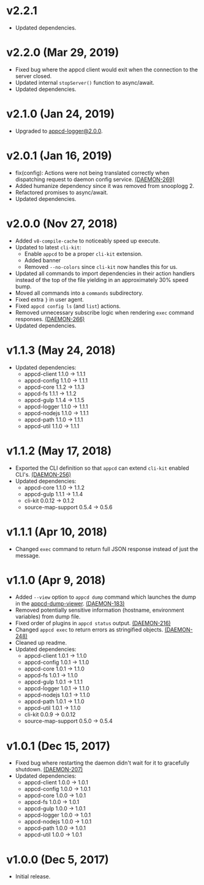 # v2.2.1

 * Updated dependencies.

# v2.2.0 (Mar 29, 2019)

 * Fixed bug where the appcd client would exit when the connection to the server closed.
 * Updated internal `stopServer()` function to async/await.
 * Updated dependencies.

# v2.1.0 (Jan 24, 2019)

 * Upgraded to appcd-logger@2.0.0.

# v2.0.1 (Jan 16, 2019)

 * fix(config): Actions were not being translated correctly when dispatching request to daemon
   config service.
   [(DAEMON-269)](https://jira.appcelerator.org/browse/DAEMON-269)
 * Added humanize dependency since it was removed from snooplogg 2.
 * Refactored promises to async/await.
 * Updated dependencies.

# v2.0.0 (Nov 27, 2018)

 * Added `v8-compile-cache` to noticeably speed up execute.
 * Updated to latest `cli-kit`:
   - Enable `appcd` to be a proper `cli-kit` extension.
   - Added banner
   - Removed `--no-colors` since `cli-kit` now handles this for us.
 * Updated all commands to import dependencies in their action handlers instead of the top of the
   file yielding in an approximately 30% speed bump.
 * Moved all commands into a `commands` subdirectory.
 * Fixed extra `}` in user agent.
 * Fixed `appcd config ls` (and `list`) actions.
 * Removed unnecessary subscribe logic when rendering `exec` command responses.
   [(DAEMON-266)](https://jira.appcelerator.org/browse/DAEMON-266)
 * Updated dependencies.

# v1.1.3 (May 24, 2018)

 * Updated dependencies:
   - appcd-client 1.1.0 -> 1.1.1
   - appcd-config 1.1.0 -> 1.1.1
   - appcd-core 1.1.2 -> 1.1.3
   - appcd-fs 1.1.1 -> 1.1.2
   - appcd-gulp 1.1.4 -> 1.1.5
   - appcd-logger 1.1.0 -> 1.1.1
   - appcd-nodejs 1.1.0 -> 1.1.1
   - appcd-path 1.1.0 -> 1.1.1
   - appcd-util 1.1.0 -> 1.1.1

# v1.1.2 (May 17, 2018)

 * Exported the CLI definition so that `appcd` can extend `cli-kit` enabled CLI's.
   [(DAEMON-256)](https://jira.appcelerator.org/browse/DAEMON-256)
 * Updated dependencies:
   - appcd-core 1.1.0 -> 1.1.2
   - appcd-gulp 1.1.1 -> 1.1.4
   - cli-kit 0.0.12 -> 0.1.2
   - source-map-support 0.5.4 -> 0.5.6

# v1.1.1 (Apr 10, 2018)

 * Changed `exec` command to return full JSON response instead of just the message.

# v1.1.0 (Apr 9, 2018)

 * Added `--view` option to `appcd dump` command which launches the dump in the
   [appcd-dump-viewer](https://github.com/appcelerator/appcd-dump-viewer).
   [(DAEMON-183)](https://jira.appcelerator.org/browse/DAEMON-183)
 * Removed potentially sensitive information (hostname, environment variables) from dump file.
 * Fixed order of plugins in `appcd status` output.
   [(DAEMON-216)](https://jira.appcelerator.org/browse/DAEMON-216)
 * Changed `appcd exec` to return errors as stringified objects.
   [(DAEMON-248)](https://jira.appcelerator.org/browse/DAEMON-248)
 * Cleaned up readme.
 * Updated dependencies:
   - appcd-client 1.0.1 -> 1.1.0
   - appcd-config 1.0.1 -> 1.1.0
   - appcd-core 1.0.1 -> 1.1.0
   - appcd-fs 1.0.1 -> 1.1.0
   - appcd-gulp 1.0.1 -> 1.1.1
   - appcd-logger 1.0.1 -> 1.1.0
   - appcd-nodejs 1.0.1 -> 1.1.0
   - appcd-path 1.0.1 -> 1.1.0
   - appcd-util 1.0.1 -> 1.1.0
   - cli-kit 0.0.9 -> 0.0.12
   - source-map-support 0.5.0 -> 0.5.4

# v1.0.1 (Dec 15, 2017)

 * Fixed bug where restarting the daemon didn't wait for it to gracefully shutdown.
   [(DAEMON-207)](https://jira.appcelerator.org/browse/DAEMON-207)
 * Updated dependencies:
   - appcd-client 1.0.0 -> 1.0.1
   - appcd-config 1.0.0 -> 1.0.1
   - appcd-core 1.0.0 -> 1.0.1
   - appcd-fs 1.0.0 -> 1.0.1
   - appcd-gulp 1.0.0 -> 1.0.1
   - appcd-logger 1.0.0 -> 1.0.1
   - appcd-nodejs 1.0.0 -> 1.0.1
   - appcd-path 1.0.0 -> 1.0.1
   - appcd-util 1.0.0 -> 1.0.1

# v1.0.0 (Dec 5, 2017)

 - Initial release.
